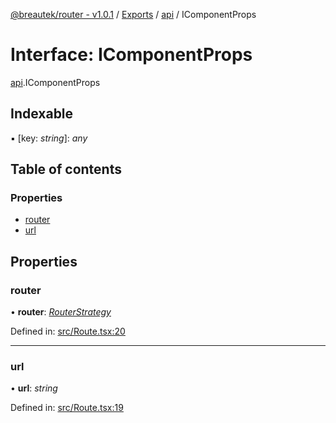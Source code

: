 [@breautek/router - v1.0.1](../README.md) / [Exports](../modules.md) / [api](../modules/api.md) / IComponentProps

# Interface: IComponentProps

[api](../modules/api.md).IComponentProps

## Indexable

▪ [key: *string*]: *any*

## Table of contents

### Properties

- [router](api.icomponentprops.md#router)
- [url](api.icomponentprops.md#url)

## Properties

### router

• **router**: [*RouterStrategy*](../classes/routerstrategy.routerstrategy-1.md)

Defined in: [src/Route.tsx:20](https://github.com/breautek/router/blob/06b4d2d/src/Route.tsx#L20)

___

### url

• **url**: *string*

Defined in: [src/Route.tsx:19](https://github.com/breautek/router/blob/06b4d2d/src/Route.tsx#L19)
